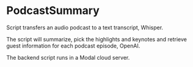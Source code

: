 # PodcastSummary
Script transfers an audio podcast to a text transcript, Whisper.

The script will summarize, pick the highlights and keynotes and retrieve guest information for each podcast episode, OpenAI.

The backend script runs in a Modal cloud server.
